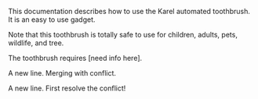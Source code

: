 
This documentation describes how to use the Karel automated toothbrush. It is an easy to use gadget.

Note that this toothbrush is totally safe to use for children, adults, pets, wildlife, and tree.


The toothbrush requires [need info here].


A new line. Merging with conflict.

A new line. First resolve the conflict!


